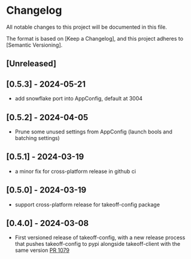 # Changelog

All notable changes to this project will be documented in this file.

The format is based on [Keep a Changelog],
and this project adheres to [Semantic Versioning].

## [Unreleased]

## [0.5.3] - 2024-05-21
- add snowflake port into AppConfig, default at 3004

## [0.5.2] - 2024-04-05
- Prune some unused settings from AppConfig (launch bools and batching settings)

## [0.5.1] - 2024-03-19

- a minor fix for cross-platform release in github ci

## [0.5.0] - 2024-03-19

- support cross-platform release for takeoff-config package

## [0.4.0] - 2024-03-08

- First versioned release of takeoff-config, with a new release process that pushes takeoff-config to pypi alongside takeoff-client with the same version [PR 1079](https://github.com/TNBase/pantheon/pull/1079)
